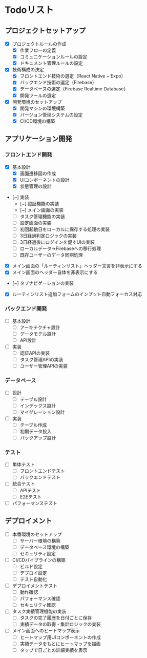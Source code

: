 # Todoリスト

## プロジェクトセットアップ
- [x] プロジェクトルールの作成
  - [x] 作業フローの定義
  - [x] コミュニケーションルールの設定
  - [x] ドキュメント管理ルールの設定
- [x] 技術構成の決定
  - [x] フロントエンド技術の選定（React Native + Expo）
  - [x] バックエンド技術の選定（Firebase）
  - [x] データベースの選定（Firebase Realtime Database）
  - [x] 開発ツールの選定
- [x] 開発環境のセットアップ
  - [x] 開発マシンの環境構築
  - [x] バージョン管理システムの設定
  - [x] CI/CD環境の構築

## アプリケーション開発
### フロントエンド開発
- [x] 基本設計
  - [x] 画面遷移図の作成
  - [x] UIコンポーネントの設計
  - [x] 状態管理の設計
- [~] 実装
  - [~] 認証機能の実装
  - [~] メイン画面の実装
  - [ ] タスク管理機能の実装
  - [ ] 設定画面の実装
  - [ ] 初回起動日をローカルに保存する処理の実装
  - [ ] 3日経過判定ロジックの実装
  - [ ] 3日経過後にログインを促すUIの実装
  - [ ] ローカルデータ→Firebaseへの移行処理
  - [ ] 既存ユーザーのデータ同期処理
- [x] メイン画面の「ルーティンリスト」ヘッダー文言を非表示にする
- [x] メイン画面のヘッダー自体を非表示にする
- [~] タブナビゲーションの実装
- [x] ルーティンリスト追加フォームのインプット自動フォーカス対応

### バックエンド開発
- [ ] 基本設計
  - [ ] アーキテクチャ設計
  - [ ] データモデル設計
  - [ ] API設計
- [ ] 実装
  - [ ] 認証APIの実装
  - [ ] タスク管理APIの実装
  - [ ] ユーザー管理APIの実装

### データベース
- [ ] 設計
  - [ ] テーブル設計
  - [ ] インデックス設計
  - [ ] マイグレーション設計
- [ ] 実装
  - [ ] テーブル作成
  - [ ] 初期データ投入
  - [ ] バックアップ設計

### テスト
- [ ] 単体テスト
  - [ ] フロントエンドテスト
  - [ ] バックエンドテスト
- [ ] 統合テスト
  - [ ] APIテスト
  - [ ] E2Eテスト
- [ ] パフォーマンステスト

## デプロイメント
- [ ] 本番環境のセットアップ
  - [ ] サーバー環境の構築
  - [ ] データベース環境の構築
  - [ ] セキュリティ設定
- [ ] CI/CDパイプラインの構築
  - [ ] ビルド設定
  - [ ] デプロイ設定
  - [ ] テスト自動化
- [ ] デプロイメントテスト
  - [ ] 動作確認
  - [ ] パフォーマンス確認
  - [ ] セキュリティ確認

- [ ] タスク実績管理機能の実装
  - [ ] タスクの完了履歴を日付ごとに保存
  - [ ] 実績データの取得・集計ロジックの実装
- [ ] メイン画面へのヒートマップ表示
  - [ ] ヒートマップ用UIコンポーネントの作成
  - [ ] 実績データをもとにヒートマップを描画
  - [ ] タップで日ごとの詳細実績を表示